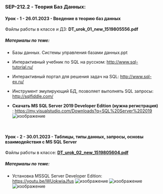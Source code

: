 ### SEP-212.2 - Теория Баз Данных:

#### Урок - 1 - 26.01.2023 - Введение в теорию баз данных
Файлы работы в классе и ДЗ: **DT_urok_01_new_1519805556.pdf**

##### Материалы по теме: 
* Базы данных. Системы управления базами данных.ppt
* Интерактивный учебник по SQL на русском: http://www.sql-tutorial.ru/
* Интерактивный портал для решения задач на SQL:  http://www.sql-ex.ru/ 
* Инструмент эмулирующий БД, позволяет выполнять SQL запросы: http://sqlfiddle.com/ 

* **Скачать MS SQL Server 2019 Developer Edition (нужна регистрация)**  : https://my.visualstudio.com/Downloads?q=SQL%20Server%202019
![изображение](https://user-images.githubusercontent.com/37113525/215260637-70399786-0ea9-4d76-8416-a073724254ee.png)

<br>

#### Урок - 2 - 30.01.2023 - Таблицы, типы данных, запросы, основы взаимодействия с MS SQL Server
Файлы работы в классе: **[DT_urok_02_new_1519805604.pdf](111%D0%A0%D0%B0%D0%B1%D0%BE%D1%82%D0%B0%20%D0%B2%20%D0%BA%D0%BB%D0%B0%D1%81%D1%81%D0%B5%20-%20%D0%A3%D1%80%D0%BE%D0%BA2/DT_urok_02_new_1519805604.pdf)**

##### Материалы по теме: 
* Установка MSSQL Server Developer Edition: https://youtu.be/WUokwiaJfus
![изображение](https://user-images.githubusercontent.com/37113525/215571787-8dcedd00-c76e-4096-8d0b-5b5a5ef9319f.png)
![изображение](https://user-images.githubusercontent.com/37113525/215571818-4d660125-288f-4ffe-9622-fc9ffe9c1ed4.png)
![изображение](https://user-images.githubusercontent.com/37113525/215571842-ed6b544b-4ef8-4bac-b656-0d1b81bef49f.png)

